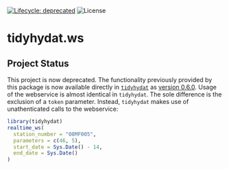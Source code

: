 
<!-- README.md is generated from README.Rmd. Please edit that file -->

[![Lifecycle: deprecated](https://img.shields.io/badge/lifecycle-deprecated-orange.svg)](https://lifecycle.r-lib.org/articles/stages.html#deprecated)
![License](https://img.shields.io/badge/License-Apache%202.0-blue.svg)

# tidyhydat.ws

## Project Status

This project is now deprecated. The functionality previously provided by this package is now available directly in [`tidyhydat`](https://docs.ropensci.org/tidyhydat/) as [version 0.6.0](https://docs.ropensci.org/tidyhydat/news/index.html#tidyhydat-060). Usage of the webservice is almost identical in `tidyhydat`. The sole difference is the exclusion of a `token` parameter. Instead, `tidyhydat` makes use of unathenticated calls to the webservice: 

```r
library(tidyhydat)
realtime_ws(
  station_number = "08MF005",
  parameters = c(46, 5), 
  start_date = Sys.Date() - 14,
  end_date = Sys.Date()
)
```
